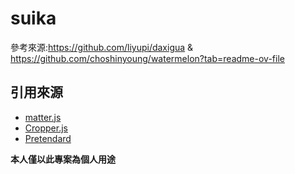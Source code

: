# suika

參考來源:https://github.com/liyupi/daxigua & https://github.com/choshinyoung/watermelon?tab=readme-ov-file

## 引用來源

- [matter.js](https://github.com/liabru/matter-js/)
- [Cropper.js](https://github.com/fengyuanchen/cropperjs)
- [Pretendard](https://github.com/orioncactus/pretendard)

**本人僅以此專案為個人用途**
